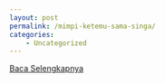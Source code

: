 ```yaml
---
layout: post
permalink: /mimpi-ketemu-sama-singa/
categories:
    - Uncategorized
---
```


[Baca Selengkapnya](/08)